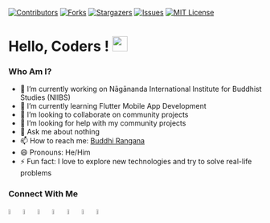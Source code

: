 [![Contributors][contributors-shield]][contributors-url]
[![Forks][forks-shield]][forks-url]
[![Stargazers][stars-shield]][stars-url]
[![Issues][issues-shield]][issues-url]
[![MIT License][license-shield]][license-url]

[contributors-shield]: https://img.shields.io/github/contributors/buddhirangana/buddhirangana.github.io.svg?style=for-the-badge
[contributors-url]: https://github.com/buddhirangana/buddhirangana.github.io/graphs/contributors
[forks-shield]: https://img.shields.io/github/forks/buddhirangana/buddhirangana.github.io.svg?style=for-the-badge
[forks-url]: https://github.com/buddhirangana/buddhirangana.github.io/network/members
[stars-shield]: https://img.shields.io/github/stars/buddhirangana/buddhirangana.github.io?style=for-the-badge
[stars-url]: https://github.com/buddhirangana/buddhirangana.github.io/stargazers
[issues-shield]: https://img.shields.io/github/issues/buddhirangana/buddhirangana.github.io.svg?style=for-the-badge
[issues-url]: https://github.com/buddhirangana/buddhirangana.github.io/issues
[license-shield]: https://img.shields.io/github/license/buddhirangana/buddhirangana.github.io.svg?style=for-the-badge
[license-url]: https://github.com/buddhirangana/buddhirangana.github.io/blob/main/LICENSE

# Hello, Coders ! <img src="https://raw.githubusercontent.com/MartinHeinz/MartinHeinz/master/wave.gif" width="30px">

### Who Am I?

- 🔭 I’m currently working on Nāgānanda International Institute for Buddhist Studies (NIIBS) 
- 🌱 I’m currently learning Flutter Mobile App Development
- 👯 I’m looking to collaborate on community projects
- 🤔 I’m looking for help with my community projects
- 💬 Ask me about nothing
- 📫 How to reach me: <a href="https://twitter.com/buddhirangana">Buddhi Rangana</a>
- 😄 Pronouns: He/Him
- ⚡ Fun fact: I love to explore new technologies and try to solve real-life problems

### Connect With Me

<a href="https://twitter.com/buddhirangana" target="_blank"><code><img src="https://www.vectorlogo.zone/logos/twitter/twitter-tile.svg" width="5%"></code></a>
<a href="https://linkedin.com/in/buddhirangana" target="_blank"><code><img src="https://www.vectorlogo.zone/logos/linkedin/linkedin-tile.svg" width="5%"></code></a>
<a href="https://facebook.com/buddhi.rangana.official" target="_blank"><code><img src="https://www.vectorlogo.zone/logos/facebook/facebook-tile.svg" width="5%"></code></a>
<a href="https://instagram.com/buddhirangana" target="_blank"><code><img src="https://www.vectorlogo.zone/logos/instagram/instagram-tile.svg" width="5%"></code></a>
<a href="https://github.com/buddhirangana" target="_blank"><code><img src="https://www.vectorlogo.zone/logos/github/github-tile.svg" width="5%"></code></a>
<a href="https://t.me/buddhirangana" target="_blank"><code><img src="https://www.vectorlogo.zone/logos/telegram/telegram-tile.svg" width="5%"></code></a>
<a href="https://youtube.com/c/tecroom" target="_blank"><code><img src="https://www.vectorlogo.zone/logos/youtube/youtube-tile.svg" width="5%"></code></a>